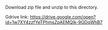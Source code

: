 Download zip file and unzip to this directory. 

Gdrive link: https://drive.google.com/open?id=1w7XY4zzfYeTPhmsZpAEMQIk-9GDqWhB7